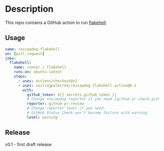 # Description

This repo contains a GitHub action to run [flakehell](https://github.com/flakehell/flakehell).

## Usage

```yaml
name: reviewdog-flakehell
on: [pull_request]
jobs:
  flakehell:
    name: runner / flakehell
    runs-on: ubuntu-latest
    steps:
      - uses: actions/checkout@v2
      - uses: sailingpalmtree/reviewdog-flakehell-action@0.1
        with:
          github_token: ${{ secrets.github_token }}
          # Change reviewdog reporter if you need [github-pr-check,github-check,github-pr-review].
          reporter: github-pr-review
          # Change reporter level if you need.
          # GitHub Status Check won't become failure with warning.
          level: warning
```

## Release

v0.1 - first draft release
